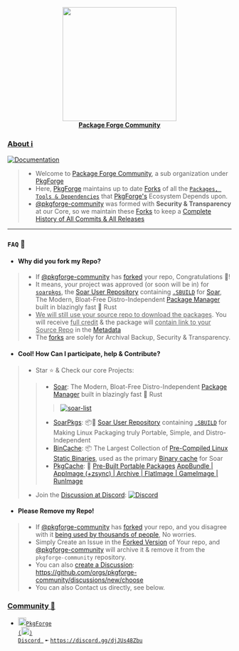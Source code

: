 <p align="center">
    <a href="https://github.com/pkgforge/soar">
        <img src="https://github.com/user-attachments/assets/300385fe-0e54-4387-9655-7e3e9db7fcce" width="256"></a>
    <br>
    <b><strong> <a href="https://docs.pkgforge.dev/orgs/pkgforge-community">Package Forge Community</a></code></strong></b>
    <br>
</p>

### [About ℹ️](https://docs.pkgforge.dev/orgs/pkgforge-community)
[doc-shield]: https://img.shields.io/badge/docs.pkgforge.dev-blue
[doc-url]: https://docs.pkgforge.dev/orgs/pkgforge-community
[![Documentation][doc-shield]][doc-url]<br>
> - Welcome to [Package Forge Community](https://github.com/pkgforge-community), a sub organization under [PkgForge](https://github.com/pkgforge)
> - Here, [PkgForge](https://github.com/pkgforge) maintains up to date [Forks](https://github.com/orgs/pkgforge-community/repositories?q=fork%3Atrue+archived%3Afalse) of all the [`Packages, Tools & Dependencies`](https://github.com/pkgforge) that [PkgForge's](https://github.com/pkgforge) Ecosystem Depends upon.
> - [@pkgforge-community](https://github.com/orgs/pkgforge-community/people) was formed with **Security & Transparency** at our Core, so we maintain these [Forks](https://github.com/orgs/pkgforge-community/repositories?q=fork%3Atrue+archived%3Afalse) to keep a <ins>[Complete History of All Commits & All Releases](https://github.com/pkgforge-community/repo-data)</ins>
---

### `FAQ` 📖
- #### Why did you fork my Repo?
> - If [@pkgforge-community](https://github.com/orgs/pkgforge-community/people) has [forked](https://github.com/orgs/pkgforge-community/repositories?q=fork%3Atrue+archived%3Afalse) your repo, Congratulations 🎉!
> - It means, your project was approved (or soon will be in) for [`soarpkgs`](https://github.com/pkgforge/soarpkgs), the [Soar User Repository](https://docs.pkgforge.dev/repositories/soarpkgs) containing [`.SBUILD`](https://docs.pkgforge.dev/sbuild/introduction) for [Soar](https://github.com/pkgforge/soar), The Modern, Bloat-Free Distro-Independent [Package Manager](https://soar.qaidvoid.dev/) built in blazingly fast 🦀 Rust
> - <ins>We will still use your source repo to download the packages</ins>. You will receive <ins>full credit</ins> & the package will <ins>contain link to your Source Repo</ins> in the [Metadata](https://meta.pkgforge.dev/soarpkgs/INDEX.json)
> - The [forks](https://github.com/orgs/pkgforge-community/repositories?q=fork%3Atrue+archived%3Afalse) are solely for Archival Backup, Security & Transparency.

- #### Cool! How Can I participate, help & Contribute?
> - Star ⭐ & Check our core Projects:
> > - [Soar](https://github.com/pkgforge/soar): The Modern, Bloat-Free Distro-Independent [Package Manager](https://soar.qaidvoid.dev/) built in blazingly fast 🦀 Rust
> > > <a href="https://github.com/pkgforge/soar"><img src="https://soar.pkgforge.dev/gif?tmp.Hw6Ft8PPtt=tmp.o0zO29oGTi" alt="soar-list"></a><br>
> > - [SoarPkgs](https://github.com/pkgforge/soarpkgs): 📦📀 [Soar User Repository](https://docs.pkgforge.dev/repositories/soarpkgs) containing [`.SBUILD`](https://docs.pkgforge.dev/sbuild/introduction) for Making Linux Packaging truly Portable, Simple, and Distro-Independent
> > - [BinCache](https://github.com/pkgforge/bincache): 📦 The Largest Collection of [Pre-Compiled Linux Static Binaries](https://pkgs.pkgforge.dev), used as the primary [Binary cache](https://docs.pkgforge.dev/repositories/bincache) for Soar
> > - [PkgCache](https://github.com/pkgforge/pkgcache):  📀 [Pre-Built Portable Packages](https://docs.pkgforge.dev/repositories/pkgcache) [AppBundle | AppImage (+zsync) | Archive | FlatImage | GameImage | RunImage](https://docs.pkgforge.dev/formats/packages)
> - Join the [Discussion at Discord](https://discord.gg/djJUs48Zbu): [![Discord](https://img.shields.io/discord/1313385177703256064?logo=%235865F2&label=Discord)](https://discord.gg/djJUs48Zbu)

- #### Please Remove my Repo!
> - If [@pkgforge-community](https://github.com/orgs/pkgforge-community/people) has [forked](https://github.com/orgs/pkgforge-community/repositories?q=fork%3Atrue+archived%3Afalse) your repo, and you disagree with it [being used by thousands of people](https://github.com/pkgforge/soarpkgs), No worries.
> - Simply Create an Issue in the [Forked Version](https://github.com/orgs/pkgforge-community/repositories?q=fork%3Atrue+archived%3Afalse) of Your repo, and [@pkgforge-community](https://github.com/orgs/pkgforge-community/people) will archive it & remove it from the `pkgforge-community` repository.
> - You can also [create a Discussion](https://github.com/orgs/pkgforge-community/discussions/new/choose): https://github.com/orgs/pkgforge-community/discussions/new/choose
> - You can also Contact us directly, see below.

### [**Community 💬**](https://docs.pkgforge.dev/contact/chat)
  - <a href="https://discord.gg/djJUs48Zbu"><img src="https://github.com/user-attachments/assets/5a336d72-6342-4ca5-87a4-aa8a35277e2f" width="18" height="18"><code>PkgForge (<img src="https://github.com/user-attachments/assets/a08a20e6-1795-4ee6-87e6-12a8ab2a7da6" width="18" height="18">) Discord </code></a> `➼` [`https://discord.gg/djJUs48Zbu`](https://discord.gg/djJUs48Zbu)

